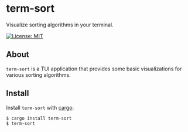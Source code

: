 # term-sort
Visualize sorting algorithms in your terminal.

[![License: MIT](https://img.shields.io/badge/License-MIT-yellow.svg)](https://opensource.org/licenses/MIT)
## About
`term-sort` is a TUI application that provides some basic visualizations for various sorting algorithms. 

## Install
Install `term-sort` with [cargo](https://github.com/rust-lang/cargo):

```
$ cargo install term-sort
$ term-sort 
```

